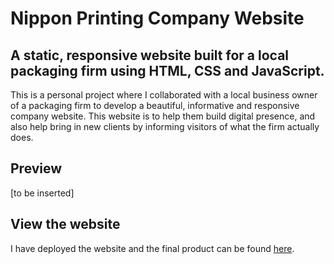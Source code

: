 # Nippon Printing Company Website

## A static, responsive website built for a local packaging firm using HTML, CSS and JavaScript.

This is a personal project where I collaborated with a local business owner of a packaging firm to develop a beautiful, informative and responsive company website. This website is to help them build digital presence, and also help bring in new clients by informing visitors of what the firm actually does.

## Preview

[to be inserted]

## View the website

I have deployed the website and the final product can be found <a target="_blank" href="#">here</a>.
